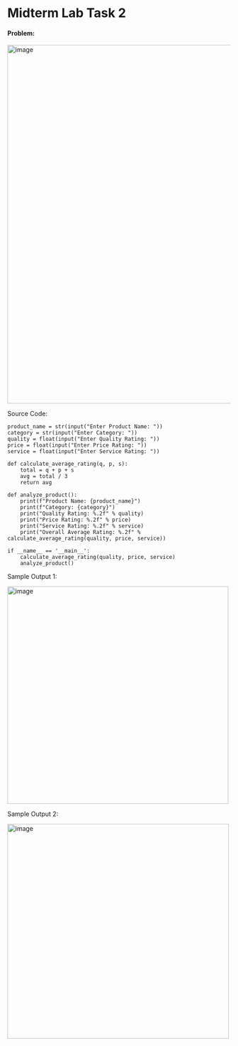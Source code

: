 <h1>Midterm Lab Task 2</h1>
<h4>Problem:</h4>


<img width="769" height="808" alt="image" src="https://github.com/user-attachments/assets/63487721-b566-4535-9830-25b0638d82c1" />


Source Code:


    product_name = str(input("Enter Product Name: "))
    category = str(input("Enter Category: "))
    quality = float(input("Enter Quality Rating: "))
    price = float(input("Enter Price Rating: "))
    service = float(input("Enter Service Rating: "))
    
    def calculate_average_rating(q, p, s):
        total = q + p + s
        avg = total / 3
        return avg
    
    def analyze_product():
        print(f"Product Name: {product_name}")
        print(f"Category: {category}")
        print("Quality Rating: %.2f" % quality)
        print("Price Rating: %.2f" % price)
        print("Service Rating: %.2f" % service)
        print("Overall Average Rating: %.2f" % calculate_average_rating(quality, price, service))
    
    if __name__ == '__main__':
        calculate_average_rating(quality, price, service)
        analyze_product()


Sample Output 1:


<img width="499" height="490" alt="image" src="https://github.com/user-attachments/assets/59511efa-52f0-4c34-bec4-38ec8170abb8" />


Sample Output 2:


<img width="500" height="484" alt="image" src="https://github.com/user-attachments/assets/5ae3b7c4-280b-4054-b179-b7ae415d688b" />

